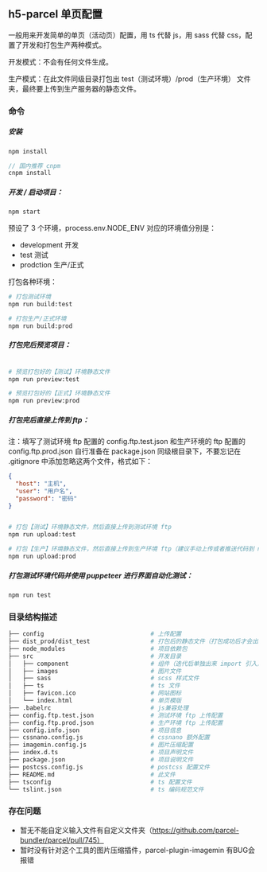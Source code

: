 ## h5-parcel 单页配置

一般用来开发简单的单页（活动页）配置，用 ts 代替 js，用 sass 代替 css，配置了开发和打包生产两种模式。

开发模式：不会有任何文件生成。

生产模式：在此文件同级目录打包出 test（测试环境）/prod（生产环境） 文件夹，最终要上传到生产服务器的静态文件。

### 命令

##### 安装

```javascript
npm install

// 国内推荐 cnpm
cnpm install
```

##### 开发 / 启动项目：

```javascript
npm start
```

预设了 3 个环境，process.env.NODE_ENV 对应的环境值分别是：

- development   开发
- test          测试
- prodction     生产/正式    

打包各种环境：

```bash
# 打包测试环境
npm run build:test

# 打包生产/正式环境
npm run build:prod
```

##### 打包完后预览项目：

```bash

# 预览打包好的【测试】环境静态文件
npm run preview:test

# 预览打包好的【正式】环境静态文件
npm run preview:prod
```

##### 打包完后直接上传到 ftp：

注：填写了测试环境 ftp 配置的 config.ftp.test.json 和生产环境的 ftp 配置的 config.ftp.prod.json 自行准备在 package.json 同级根目录下，不要忘记在 .gitignore 中添加忽略这两个文件，格式如下：

```json
{
  "host": "主机",
  "user": "用户名",
  "password": "密码"
}
```

```bash

# 打包【测试】环境静态文件，然后直接上传到测试环境 ftp
npm run upload:test

# 打包【生产】环境静态文件，然后直接上传到生产环境 ftp（建议手动上传或者推送代码到 master 分支用 jekins 发布）
npm run upload:prod
```

##### 打包测试环境代码并使用 puppeteer 进行界面自动化测试：

```bash
npm run test
```
 
### 目录结构描述

```bash
├── config                              # 上传配置
├── dist_prod/dist_test                 # 打包后的静态文件（打包成功后才会出现）
├── node_modules                        # 项目依赖包
├── src                                 # 开发目录
│   ├── component                       # 组件（迭代后单独出来 import 引入）
│   ├── images                          # 图片文件
│   ├── sass                            # scss 样式文件
│   ├── ts                              # ts 文件
│   ├── favicon.ico                     # 网站图标
│   └── index.html                      # 单页模版
├── .babelrc                            # js兼容处理
├── config.ftp.test.json                # 测试环境 ftp 上传配置
├── config.ftp.prod.json                # 生产环境 ftp 上传配置
├── config.info.json                    # 项目信息
├── cssnano.config.js                   # cssnano 额外配置
├── imagemin.config.js                  # 图片压缩配置
├── index.d.ts                          # 项目声明文件
├── package.json                        # 项目说明文件
├── postcss.config.js                   # postcss 配置文件
├── README.md                           # 此文件
├── tsconfig                            # ts 配置文件
└── tslint.json                         # ts 编码规范文件
```

### 存在问题

- 暂无不能自定义输入文件有自定义文件夹（https://github.com/parcel-bundler/parcel/pull/745）
- 暂时没有针对这个工具的图片压缩插件，parcel-plugin-imagemin 有BUG会报错
